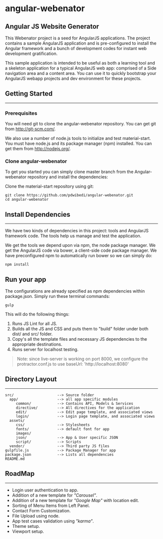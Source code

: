 # angular-webenator

## Angular JS Website Generator
This Webenator project is a seed for AngularJS applications. The project contains a sample AngularJS application and is pre-configured to install the Angular framework and a bunch of development codes for instant web development gratification.

This sample application is intended to be useful as both a learning tool and a skeleton application for a typical AngularJS web app: comprised of a Side navigation area and a content area. You can use it to quickly bootstrap your AngularJS webapp projects and dev environment for these projects. 

## Getting Started
---
### Prerequisites
You will need git to clone the angular-webenator repository. You can get git from http://git-scm.com/.

We also use a number of node.js tools to initialize and test material-start. You must have node.js and its package manager (npm) installed. You can get them from http://nodejs.org/.

### Clone angular-webenator
To get you started you can simply clone master branch from the Angular-webenator repository and install the dependencies:

Clone the material-start repository using git:

    git clone https://github.com/pdwibedi/angular-webenator.git
    cd angular-webenator

## Install Dependencies
---
We have two kinds of dependencies in this project: tools and AngularJS framework code. The tools help us manage and test the application.

We get the tools we depend upon via npm, the node package manager.
We get the AngularJS code via bower, a client-side code package manager.
We have preconfigured npm to automatically run bower so we can simply do:

    npm install

## Run your app
The configurations are already specified as npm dependencies within package.json. Simply run these terminal commands:

    gulp

This will do the following things:

1. Runs JS Lint for all JS.
2. Builds all the JS and CSS and puts them to "build" folder under both dist/ and src/ folder.
3. Copy's all the template files and necessary JS dependencies to the appropriate destinations.
4. Runs server for localhost testing.


> Note: since live-server is working on port 8000, we configure the protractor.conf.js to use baseUrl: 
> 'http://localhost:8080'

## Directory Layout
---

    src/                    --> Source folder
      app/                  --> all app specific modules
         common/            --> Contains API, Models & Services
         directive/         --> All directives for the application
         edit/              --> Edit page template, and associated views
         login/             --> Login page template, and associated views
      assets/
         css/               --> Stylesheets
         fonts/             --> default font for app
         images/            
         json/              --> App & User specific JSON
         script/            --> Scripts
      vendor/               --> Third party JS files
    gulpfile.js             --> Package Manager for app
    package.json            --> Lists all dependencies
    README.md

## RoadMap
---

* Login user authentication to app.
* Addition of a new template for *"Carousel"*.
* Addition of a new template for *"Google Map"* with location edit. 
* Sorting of Menu Items from Left Panel.
* Contact Form Customization.
* File Upload using node.
* App test cases validation using *"karma"*.
* Theme setup.
* Viewport setup.
